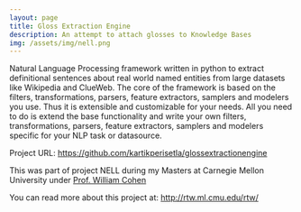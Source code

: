 ```yaml
---
layout: page
title: Gloss Extraction Engine
description: An attempt to attach glosses to Knowledge Bases
img: /assets/img/nell.png
---
```


Natural Language Processing framework written in python to extract definitional sentences about real world named entities from large datasets like Wikipedia and ClueWeb. The core of the framework is based on the filters, transformations, parsers, feature extractors, samplers and modelers you use. Thus it is extensible and customizable for your needs. All you need to do is extend the base functionality and write your own filters, transformations, parsers, feature extractors, samplers and modelers specific for your NLP task or datasource.

Project URL: <a href="https://github.com/kartikperisetla/glossextractionengine">https://github.com/kartikperisetla/glossextractionengine</a>

This was part of project NELL during my Masters at Carnegie Mellon University under <a href="http://www.cs.cmu.edu/~wcohen/">Prof. William Cohen</a>

You can read more about this project at: <a href="http://rtw.ml.cmu.edu/rtw/">http://rtw.ml.cmu.edu/rtw/</a>
